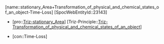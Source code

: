 ﻿---
type: TrizContradiction
aliases:
- stationary_Area+Transformation_of_physical_and_chemical_states_of_an_object-Time-Loss
license: CC BY-SA 4.0
copyright: https://github.com/SpocWeb
IsDeleted: false
IsReadOnly: false
Confidential: public
tags: 
- Triz/Contradiction
---
[name::stationary_Area+Transformation_of_physical_and_chemical_states_of_an_object-Time-Loss]
[SpocWebEntityId::23143]
+ [pro::[Triz-stationary_Area](tech/Triz/Parameter/Triz-stationary_Area.md)]
[Triz-Principle::[Triz-Transformation_of_physical_and_chemical_states_of_an_object](tech/Triz/Principle/Triz-Transformation_of_physical_and_chemical_states_of_an_object.md)]
- [con::Time-Loss]


